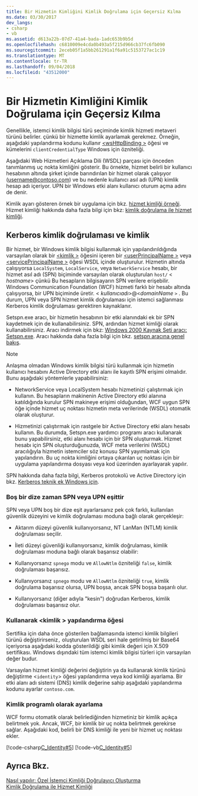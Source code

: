```yaml
---
title: Bir Hizmetin Kimliğini Kimlik Doğrulama için Geçersiz Kılma
ms.date: 03/30/2017
dev_langs:
- csharp
- vb
ms.assetid: d613a22b-07d7-41a4-bada-1adc653b9b5d
ms.openlocfilehash: c6810009e4cda0b493a5f215d966cb37fc6fb090
ms.sourcegitcommit: 2eceb05f1a5bb261291a1f6a91c5153727ac1c19
ms.translationtype: MT
ms.contentlocale: tr-TR
ms.lasthandoff: 09/04/2018
ms.locfileid: "43512000"
---
```

# <a name="overriding-the-identity-of-a-service-for-authentication"></a>Bir Hizmetin Kimliğini Kimlik Doğrulama için Geçersiz Kılma
Genellikle, istemci kimlik bilgisi türü seçiminde kimlik hizmeti metaveri türünü belirler. çünkü bir hizmette kimlik ayarlamak gerekmez. Örneğin, aşağıdaki yapılandırma kodunu kullanır [ \<wsHttpBinding >](../../../../docs/framework/configure-apps/file-schema/wcf/wshttpbinding.md) öğesi ve kümelerini `clientCredentialType` Windows için özniteliği.  
  
  
  
 Aşağıdaki Web Hizmetleri Açıklama Dili (WSDL) parçası için önceden tanımlanmış uç nokta kimliğini gösterir. Bu örnekte, hizmet belirli bir kullanıcı hesabının altında şirket içinde barındırılan bir hizmet olarak çalışıyor (username@contoso.com) ve bu nedenle kullanıcı asıl adı (UPN) kimlik hesap adı içeriyor. UPN bir Windows etki alanı kullanıcı oturum açma adını de denir.  
  
  
  
 Kimlik ayarı gösteren örnek bir uygulama için bkz. [hizmet kimliği örneği](../../../../docs/framework/wcf/samples/service-identity-sample.md). Hizmet kimliği hakkında daha fazla bilgi için bkz: [kimlik doğrulama ile hizmet kimliği](../../../../docs/framework/wcf/feature-details/service-identity-and-authentication.md).  
  
## <a name="kerberos-authentication-and-identity"></a>Kerberos kimlik doğrulaması ve kimlik  
 Bir hizmet, bir Windows kimlik bilgisi kullanmak için yapılandırıldığında varsayılan olarak bir [ \<kimlik >](../../../../docs/framework/configure-apps/file-schema/wcf/identity.md) öğesini içeren bir [ \<userPrincipalName >](../../../../docs/framework/configure-apps/file-schema/wcf/userprincipalname.md) veya [ \<servicePrincipalName >](../../../../docs/framework/configure-apps/file-schema/wcf/serviceprincipalname.md) öğesi WSDL içinde oluşturulur. Hizmetin altında çalışıyorsa `LocalSystem`, `LocalService`, veya `NetworkService` hesabı, bir hizmet asıl adı (SPN) biçiminde varsayılan olarak oluşturulan `host/` \< *hostname*> çünkü Bu hesapların bilgisayarın SPN verilere erişebilir. Windows Communication Foundation (WCF) hizmeti farklı bir hesabı altında çalışıyorsa, bir UPN biçiminde üretir. \< *kullanıcıadı*>@<*domainName* `>` . Bu durum, UPN veya SPN hizmet kimlik doğrulaması için istemci sağlanması Kerberos kimlik doğrulaması gerektiren kaynaklanır.  
  
 Setspn.exe aracı, bir hizmetin hesabının bir etki alanındaki ek bir SPN kaydetmek için de kullanabilirsiniz. SPN, ardından hizmet kimliği olarak kullanabilirsiniz. Aracı indirmek için bkz: [Windows 2000 Kaynak Seti aracı: Setspn.exe](https://go.microsoft.com/fwlink/?LinkId=91752). Aracı hakkında daha fazla bilgi için bkz. [setspn aracına genel bakış](https://go.microsoft.com/fwlink/?LinkId=61374).  
  
> [!NOTE]
>  Anlaşma olmadan Windows kimlik bilgisi türü kullanmak için hizmetin kullanıcı hesabını Active Directory etki alanı ile kayıtlı SPN erişimi olmalıdır. Bunu aşağıdaki yöntemlerle yapabilirsiniz:  
  
-   NetworkService veya LocalSystem hesabı hizmetinizi çalıştırmak için kullanın. Bu hesapların makinenin Active Directory etki alanına katıldığında kurulur SPN makineye erişimi olduğundan, WCF uygun SPN öğe içinde hizmet uç noktası hizmetin meta verilerinde (WSDL) otomatik olarak oluşturur.  
  
-   Hizmetinizi çalıştırmak için rastgele bir Active Directory etki alanı hesabı kullanın. Bu durumda, Setspn.exe yardımcı programı aracı kullanarak bunu yapabilirsiniz, etki alanı hesabı için bir SPN oluşturmak. Hizmet hesabı için SPN oluşturduğunuzda, WCF meta verilerini (WSDL) aracılığıyla hizmetin istemciler söz konusu SPN yayımlamak için yapılandırın. Bu uç nokta kimliğini ortaya çıkarılan uç noktası için bir uygulama yapılandırma dosyası veya kod üzerinden ayarlayarak yapılır.  
  
 SPN hakkında daha fazla bilgi, Kerberos protokolü ve Active Directory için bkz. [Kerberos teknik ek Windows için](https://go.microsoft.com/fwlink/?LinkId=88330).  
  
### <a name="when-spn-or-upn-equals-the-empty-string"></a>Boş bir dize zaman SPN veya UPN eşittir  
 SPN veya UPN boş bir dize eşit ayarlarsanız pek çok farklı, kullanılan güvenlik düzeyini ve kimlik doğrulaması moduna bağlı olarak gerçekleşir:  
  
-   Aktarım düzeyi güvenlik kullanıyorsanız, NT LanMan (NTLM) kimlik doğrulaması seçilir.  
  
-   İleti düzeyi güvenliği kullanıyorsanız, kimlik doğrulaması, kimlik doğrulaması moduna bağlı olarak başarısız olabilir:  
  
-   Kullanıyorsanız `spnego` modu ve `AllowNtlm` özniteliği `false`, kimlik doğrulaması başarısız.  
  
-   Kullanıyorsanız `spnego` modu ve `AllowNtlm` özniteliği `true`, kimlik doğrulama başarısız olursa, UPN boşsa, ancak SPN boşsa başarılı olur.  
  
-   Kullanıyorsanız (diğer adıyla "kesin") doğrudan Kerberos, kimlik doğrulaması başarısız olur.  
  
### <a name="using-the-identity-element-in-configuration"></a>Kullanarak \<kimlik > yapılandırma öğesi  
 Sertifika için daha önce gösterilen bağlamasında istemci kimlik bilgileri türünü değiştirirseniz`,` oluşturulan WSDL seri hale getirilmiş bir Base64 içeriyorsa aşağıdaki kodda gösterildiği gibi kimlik değeri için X.509 sertifikası. Windows dışındaki tüm istemci kimlik bilgisi türleri için varsayılan değer budur.  
  
  
  
 Varsayılan hizmet kimliği değerini değiştirin ya da kullanarak kimlik türünü değiştirme <`identity`> öğesi yapılandırma veya kod kimliği ayarlama. Bir etki alanı adı sistemi (DNS) kimlik değerine sahip aşağıdaki yapılandırma kodunu ayarlar `contoso.com`.  
  
  
  
### <a name="setting-identity-programmatically"></a>Kimlik programlı olarak ayarlama  
 WCF formu otomatik olarak belirlediğinden hizmetiniz bir kimlik açıkça belirtmek yok. Ancak, WCF, bir kimlik bir uç nokta belirtmek gerekirse sağlar. Aşağıdaki kod, belirli bir DNS kimliği ile yeni bir hizmet uç noktası ekler.  
  
 [!code-csharp[C_Identity#5](../../../../samples/snippets/csharp/VS_Snippets_CFX/c_identity/cs/source.cs#5)]
 [!code-vb[C_Identity#5](../../../../samples/snippets/visualbasic/VS_Snippets_CFX/c_identity/vb/source.vb#5)]  
  
## <a name="see-also"></a>Ayrıca Bkz.  
 [Nasıl yapılır: Özel İstemci Kimliği Doğrulayıcı Oluşturma](../../../../docs/framework/wcf/extending/how-to-create-a-custom-client-identity-verifier.md)  
 [Kimlik Doğrulama ile Hizmet Kimliği](../../../../docs/framework/wcf/feature-details/service-identity-and-authentication.md)

